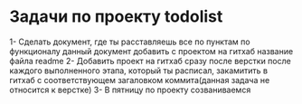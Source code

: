 # Задачи по проекту todolist

1- Сделать документ, где ты расставляешь все по пунктам по функционалу
данный документ добавить с проектом на гитхаб 
название файла readme
2- Добавить проект на гитхаб сразу после верстки
после каждого выполненного этапа, который ты расписал, закамитить в гитхаб с соответствующем загаловком коммита(данная задача не относится к верстке)
3- В пятницу по проекту созваниваемся 
